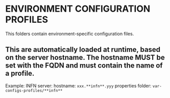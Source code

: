ENVIRONMENT CONFIGURATION PROFILES
===

This folders contain environment-specific configuration files.

This are automatically loaded at runtime, based on the server hostname.
The hostname MUST be set with the FQDN and must contain the name of a profile.
---
Example:
	INFN server:
		hostname: `xxx.**infn**.yyy`
		properties folder: `var-configs-profiles/**infn**`